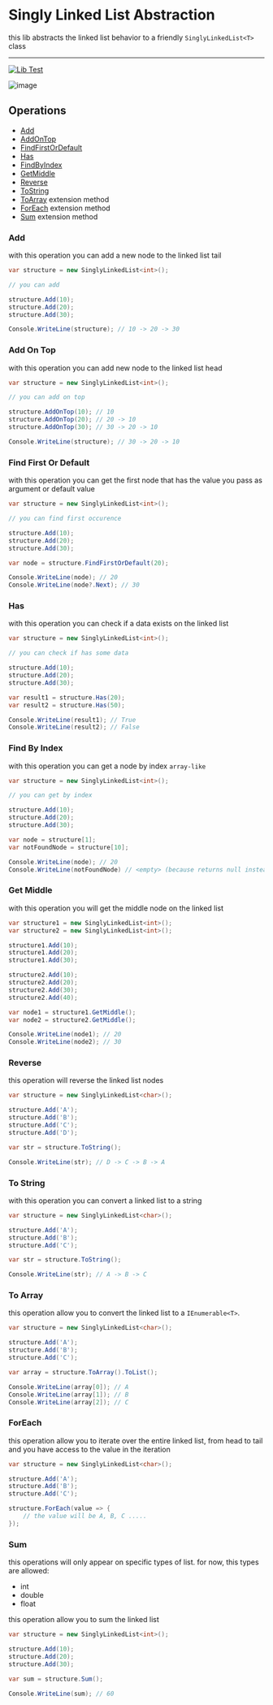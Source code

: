 # Singly Linked List Abstraction

this lib abstracts the linked list behavior to a friendly `SinglyLinkedList<T>` class

----- 

[![Lib Test](https://github.com/marcos-venicius/singly-linked-list-csharp/actions/workflows/test-lib.yml/badge.svg)](https://github.com/marcos-venicius/singly-linked-list-csharp/actions/workflows/test-lib.yml)

![image](https://user-images.githubusercontent.com/94018427/218503850-806ef9b5-24f8-4112-93e0-73538116f1dc.png)


## Operations

- [Add](#add)
- [AddOnTop](#add-on-top)
- [FindFirstOrDefault](#find-first-or-default)
- [Has](#has)
- [FindByIndex](#find-by-index)
- [GetMiddle](#get-middle)
- [Reverse](#reverse)
- [ToString](#to-string)
- [ToArray](#to-array) extension method
- [ForEach](#foreach) extension method
- [Sum](#sum) extension method

### Add

with this operation you can add a new node to the linked list tail

```csharp
var structure = new SinglyLinkedList<int>();

// you can add

structure.Add(10);
structure.Add(20);
structure.Add(30);

Console.WriteLine(structure); // 10 -> 20 -> 30
```

### Add On Top

with this operation you can add new node to the linked list head

```csharp
var structure = new SinglyLinkedList<int>();

// you can add on top

structure.AddOnTop(10); // 10
structure.AddOnTop(20); // 20 -> 10
structure.AddOnTop(30); // 30 -> 20 -> 10

Console.WriteLine(structure); // 30 -> 20 -> 10
```

### Find First Or Default

with this operation you can get the first node that has the value you pass as argument or default value

```csharp
var structure = new SinglyLinkedList<int>();

// you can find first occurence

structure.Add(10);
structure.Add(20);
structure.Add(30);

var node = structure.FindFirstOrDefault(20);

Console.WriteLine(node); // 20
Console.WriteLine(node?.Next); // 30
```

### Has

with this operation you can check if a data exists on the linked list

```csharp
var structure = new SinglyLinkedList<int>();

// you can check if has some data

structure.Add(10);
structure.Add(20);
structure.Add(30);

var result1 = structure.Has(20);
var result2 = structure.Has(50);

Console.WriteLine(result1); // True
Console.WriteLine(result2); // False
```

### Find By Index

with this operation you can get a node by index `array-like`

```csharp
var structure = new SinglyLinkedList<int>();

// you can get by index

structure.Add(10);
structure.Add(20);
structure.Add(30);

var node = structure[1];
var notFoundNode = structure[10];

Console.WriteLine(node); // 20
Console.WriteLine(notFoundNode) // <empty> (because returns null instead of an exception)
```

### Get Middle

with this operation you will get the middle node on the linked list

```csharp
var structure1 = new SinglyLinkedList<int>();
var structure2 = new SinglyLinkedList<int>();

structure1.Add(10);
structure1.Add(20);
structure1.Add(30);

structure2.Add(10);
structure2.Add(20);
structure2.Add(30);
structure2.Add(40);

var node1 = structure1.GetMiddle();
var node2 = structure2.GetMiddle();

Console.WriteLine(node1); // 20
Console.WriteLine(node2); // 30
```

### Reverse

this operation will reverse the linked list nodes

```csharp
var structure = new SinglyLinkedList<char>();

structure.Add('A');
structure.Add('B');
structure.Add('C');
structure.Add('D');

var str = structure.ToString();

Console.WriteLine(str); // D -> C -> B -> A
```

### To String

with this operation you can convert a linked list to a string

```csharp
var structure = new SinglyLinkedList<char>();

structure.Add('A');
structure.Add('B');
structure.Add('C');

var str = structure.ToString();

Console.WriteLine(str); // A -> B -> C
```

### To Array

this operation allow you to convert the linked list to a `IEnumerable<T>`.

```csharp
var structure = new SinglyLinkedList<char>();

structure.Add('A');
structure.Add('B');
structure.Add('C');

var array = structure.ToArray().ToList();

Console.WriteLine(array[0]); // A
Console.WriteLine(array[1]); // B
Console.WriteLine(array[2]); // C
```

### ForEach

this operation allow you to iterate over the entire linked list, from head to tail and you have access to the value in
the iteration

```csharp
var structure = new SinglyLinkedList<char>();

structure.Add('A');
structure.Add('B');
structure.Add('C');

structure.ForEach(value => {
    // the value will be A, B, C .....
});
```

### Sum

this operations will only appear on specific types of list. for now, this types are allowed:

- int
- double
- float

this operation allow you to sum the linked list

```csharp
var structure = new SinglyLinkedList<int>();

structure.Add(10);
structure.Add(20);
structure.Add(30);

var sum = structure.Sum();

Console.WriteLine(sum); // 60
```
